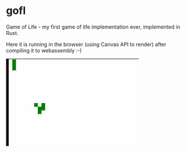 # gofl
Game of Life - my first game of life implementation ever, implemented in Rust.

Here it is running in the browser (using Canvas API to render) after compiling it to webassembly :-)

![](https://github.com/linde12/gofl/blob/master/gameoflife.gif?raw=true)
